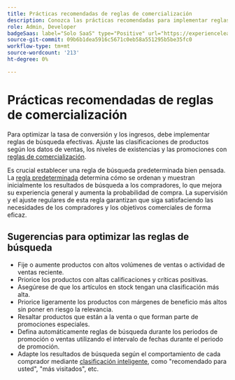 ```yaml
---
title: Prácticas recomendadas de reglas de comercialización
description: Conozca las prácticas recomendadas para implementar reglas de comercialización en su tienda.
role: Admin, Developer
badgeSaas: label="Solo SaaS" type="Positive" url="https://experienceleague.adobe.com/en/docs/commerce/user-guides/product-solutions" tooltip="Solo se aplica a los proyectos de Adobe Commerce as a Cloud Service y Adobe Commerce Optimizer (infraestructura de SaaS administrada por Adobe)."
source-git-commit: 09b6b1dea5916c5671c0eb58a551295b5be35fc0
workflow-type: tm+mt
source-wordcount: '213'
ht-degree: 0%

---
```


# Prácticas recomendadas de reglas de comercialización

Para optimizar la tasa de conversión y los ingresos, debe implementar reglas de búsqueda efectivas. Ajuste las clasificaciones de productos según los datos de ventas, los niveles de existencias y las promociones con [reglas de comercialización](add.md#intelligent-ranking).

Es crucial establecer una regla de búsqueda predeterminada bien pensada. La [regla predeterminada](overview.md#default-rule) determina cómo se ordenan y muestran inicialmente los resultados de búsqueda a los compradores, lo que mejora su experiencia general y aumenta la probabilidad de compra. La supervisión y el ajuste regulares de esta regla garantizan que siga satisfaciendo las necesidades de los compradores y los objetivos comerciales de forma eficaz.

## Sugerencias para optimizar las reglas de búsqueda

- Fije o aumente productos con altos volúmenes de ventas o actividad de ventas reciente.
- Priorice los productos con altas calificaciones y críticas positivas.
- Asegúrese de que los artículos en stock tengan una clasificación más alta.
- Priorice ligeramente los productos con márgenes de beneficio más altos sin poner en riesgo la relevancia.
- Resaltar productos que están a la venta o que forman parte de promociones especiales.
- Defina automáticamente reglas de búsqueda durante los periodos de promoción o ventas utilizando el intervalo de fechas durante el periodo de promoción.
- Adapte los resultados de búsqueda según el comportamiento de cada comprador mediante [clasificación inteligente](add.md#intelligent-ranking), como &quot;recomendado para usted&quot;, &quot;más visitados&quot;, etc.
